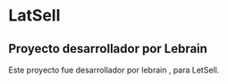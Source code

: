 # LatSell



## Proyecto desarrollador por Lebrain

Este proyecto fue desarrollador por lebrain , para LetSell.